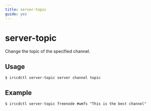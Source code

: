```yaml
---
title: server-topic
guide: yes
---
```


# server-topic

Change the topic of the specified channel.

## Usage

````nohighlight
$ irccdctl server-topic server channel topic
````

## Example

````nohighlight
$ irccdctl server-topic freenode #wmfs "This is the best channel"
````
